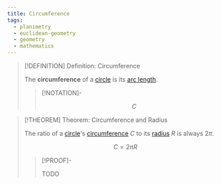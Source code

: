 ```yaml
---
title: Circumference
tags:
  - planimetry
  - euclidean-geometry
  - geometry
  - mathematics
---
```


>[!DEFINITION] Definition: Circumference
>
>The **circumference** of a [circle](./index.md) is its [arc length](../../../Curves/Length.md).
>
>>[!NOTATION]-
>>
>>$$
>>C
>>$$
>>
>

>[!THEOREM] Theorem: Circumference and Radius
>
>The ratio of a [circle](./index.md)'s [circumference](Circumference.md) $C$ to its [radius](./index.md) $R$ is always $2\pi$.
>
>$$
>C = 2\pi R
>$$
>
>>[!PROOF]-
>>
>>TODO
>>
>
